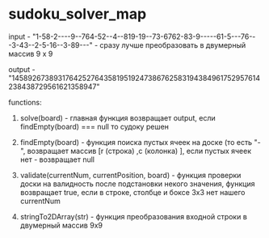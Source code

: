 # sudoku_solver_map

input - "1-58-2----9--764-52--4--819-19--73-6762-83-9-----61-5---76---3-43--2-5-16--3-89---" - сразу лучше преобразовать в двумерный массив 9 х 9

output - "145892673893176425276435819519247386762583194384961752957614238438729561621358947"

functions: 

1. solve(board) - главная функция возвращает output, если findEmpty(board) === null то судоку решен

2. findEmpty(board) - функция поиска пустых ячеек на доске (то есть "-", возвращает массив [r (строка) ,c (колонка) ], если пустых ячеек нет - возвращает null

3. validate(currentNum, currentPosition, board) - функция проверки доски на валидность после подстановки некого значения, функция возвращает true, если в строке, столбце и боксе 3х3 нет нашего currentNum

4. stringTo2DArray(str) - функция преобразования входной строки в двумерный массив 9х9
